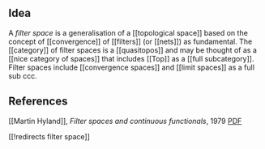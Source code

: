 ## Idea

A _filter space_ is a generalisation of a [[topological space]] based on the concept of [[convergence]] of [[filters]] (or [[nets]]) as fundamental.  The [[category]] of filter spaces is a [[quasitopos]] and may be thought of as a [[nice category of spaces]] that includes [[Top]] as a [[full subcategory]]. Filter spaces include [[convergence spaces]] and [[limit spaces]] as a full sub ccc.

## References

[[Martin Hyland]], _Filter spaces and continuous functionals_, 1979 [PDF](https://www.dpmms.cam.ac.uk/~martin/Research/Oldpapers/filter79.pdf)

[[!redirects filter space]]